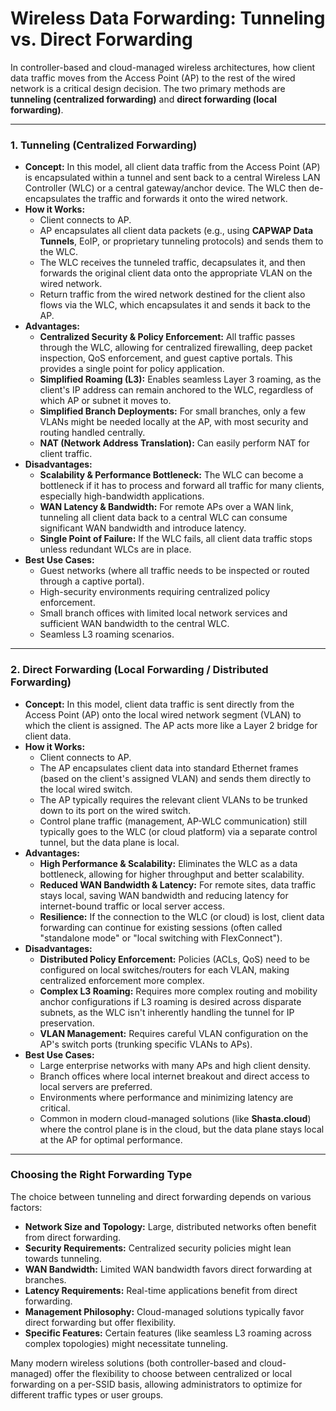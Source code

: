 # Wireless Data Forwarding: Tunneling vs. Direct Forwarding

In controller-based and cloud-managed wireless architectures, how client data traffic moves from the Access Point (AP) to the rest of the wired network is a critical design decision. The two primary methods are **tunneling (centralized forwarding)** and **direct forwarding (local forwarding)**.

---

### 1. Tunneling (Centralized Forwarding)

* **Concept:** In this model, all client data traffic from the Access Point (AP) is encapsulated within a tunnel and sent back to a central Wireless LAN Controller (WLC) or a central gateway/anchor device. The WLC then de-encapsulates the traffic and forwards it onto the wired network.
* **How it Works:**
    * Client connects to AP.
    * AP encapsulates all client data packets (e.g., using **CAPWAP Data Tunnels**, EoIP, or proprietary tunneling protocols) and sends them to the WLC.
    * The WLC receives the tunneled traffic, decapsulates it, and then forwards the original client data onto the appropriate VLAN on the wired network.
    * Return traffic from the wired network destined for the client also flows via the WLC, which encapsulates it and sends it back to the AP.
* **Advantages:**
    * **Centralized Security & Policy Enforcement:** All traffic passes through the WLC, allowing for centralized firewalling, deep packet inspection, QoS enforcement, and guest captive portals. This provides a single point for policy application.
    * **Simplified Roaming (L3):** Enables seamless Layer 3 roaming, as the client's IP address can remain anchored to the WLC, regardless of which AP or subnet it moves to.
    * **Simplified Branch Deployments:** For small branches, only a few VLANs might be needed locally at the AP, with most security and routing handled centrally.
    * **NAT (Network Address Translation):** Can easily perform NAT for client traffic.
* **Disadvantages:**
    * **Scalability & Performance Bottleneck:** The WLC can become a bottleneck if it has to process and forward all traffic for many clients, especially high-bandwidth applications.
    * **WAN Latency & Bandwidth:** For remote APs over a WAN link, tunneling all client data back to a central WLC can consume significant WAN bandwidth and introduce latency.
    * **Single Point of Failure:** If the WLC fails, all client data traffic stops unless redundant WLCs are in place.
* **Best Use Cases:**
    * Guest networks (where all traffic needs to be inspected or routed through a captive portal).
    * High-security environments requiring centralized policy enforcement.
    * Small branch offices with limited local network services and sufficient WAN bandwidth to the central WLC.
    * Seamless L3 roaming scenarios.

---

### 2. Direct Forwarding (Local Forwarding / Distributed Forwarding)

* **Concept:** In this model, client data traffic is sent directly from the Access Point (AP) onto the local wired network segment (VLAN) to which the client is assigned. The AP acts more like a Layer 2 bridge for client data.
* **How it Works:**
    * Client connects to AP.
    * The AP encapsulates client data into standard Ethernet frames (based on the client's assigned VLAN) and sends them directly to the local wired switch.
    * The AP typically requires the relevant client VLANs to be trunked down to its port on the wired switch.
    * Control plane traffic (management, AP-WLC communication) still typically goes to the WLC (or cloud platform) via a separate control tunnel, but the data plane is local.
* **Advantages:**
    * **High Performance & Scalability:** Eliminates the WLC as a data bottleneck, allowing for higher throughput and better scalability.
    * **Reduced WAN Bandwidth & Latency:** For remote sites, data traffic stays local, saving WAN bandwidth and reducing latency for internet-bound traffic or local server access.
    * **Resilience:** If the connection to the WLC (or cloud) is lost, client data forwarding can continue for existing sessions (often called "standalone mode" or "local switching with FlexConnect").
* **Disadvantages:**
    * **Distributed Policy Enforcement:** Policies (ACLs, QoS) need to be configured on local switches/routers for each VLAN, making centralized enforcement more complex.
    * **Complex L3 Roaming:** Requires more complex routing and mobility anchor configurations if L3 roaming is desired across disparate subnets, as the WLC isn't inherently handling the tunnel for IP preservation.
    * **VLAN Management:** Requires careful VLAN configuration on the AP's switch ports (trunking specific VLANs to APs).
* **Best Use Cases:**
    * Large enterprise networks with many APs and high client density.
    * Branch offices where local internet breakout and direct access to local servers are preferred.
    * Environments where performance and minimizing latency are critical.
    * Common in modern cloud-managed solutions (like **Shasta.cloud**) where the control plane is in the cloud, but the data plane stays local at the AP for optimal performance.

---

### Choosing the Right Forwarding Type

The choice between tunneling and direct forwarding depends on various factors:

* **Network Size and Topology:** Large, distributed networks often benefit from direct forwarding.
* **Security Requirements:** Centralized security policies might lean towards tunneling.
* **WAN Bandwidth:** Limited WAN bandwidth favors direct forwarding at branches.
* **Latency Requirements:** Real-time applications benefit from direct forwarding.
* **Management Philosophy:** Cloud-managed solutions typically favor direct forwarding but offer flexibility.
* **Specific Features:** Certain features (like seamless L3 roaming across complex topologies) might necessitate tunneling.

Many modern wireless solutions (both controller-based and cloud-managed) offer the flexibility to choose between centralized or local forwarding on a per-SSID basis, allowing administrators to optimize for different traffic types or user groups.
